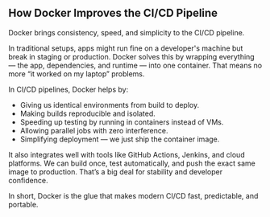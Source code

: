 ## How Docker Improves the CI/CD Pipeline

Docker brings consistency, speed, and simplicity to the CI/CD pipeline.

In traditional setups, apps might run fine on a developer's machine but break in staging or production. Docker solves this by wrapping everything — the app, dependencies, and runtime — into one container. That means no more “it worked on my laptop” problems.

In CI/CD pipelines, Docker helps by:
- Giving us identical environments from build to deploy.
- Making builds reproducible and isolated.
- Speeding up testing by running in containers instead of VMs.
- Allowing parallel jobs with zero interference.
- Simplifying deployment — we just ship the container image.

It also integrates well with tools like GitHub Actions, Jenkins, and cloud platforms. We can build once, test automatically, and push the exact same image to production. That’s a big deal for stability and developer confidence.

In short, Docker is the glue that makes modern CI/CD fast, predictable, and portable.
